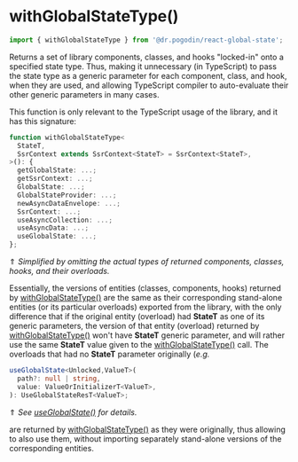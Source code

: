 # withGlobalStateType()
```ts
import { withGlobalStateType } from '@dr.pogodin/react-global-state';
```
Returns a set of library components, classes,
and hooks "locked-in" onto a specified state type. Thus, making it unnecessary
(in TypeScript) to pass the state type as a generic parameter for each component,
class, and hook, when they are used, and allowing TypeScript compiler to
auto-evaluate their other generic parameters in many cases.

This function is only relevant to the TypeScript usage of the library, and it
has this signature:

```ts
function withGlobalStateType<
  StateT,
  SsrContext extends SsrContext<StateT> = SsrContext<StateT>,
>(): {
  getGlobalState: ...;
  getSsrContext: ...;
  GlobalState: ...;
  GlobalStateProvider: ...;
  newAsyncDataEnvelope: ...;
  SsrContext: ...;
  useAsyncCollection: ...;
  useAsyncData: ...;
  useGlobalState: ...;
};
```
&uArr; _Simplified by omitting the actual types of returned components,
classes, hooks, and their overloads._

Essentially, the versions of entities (classes, components, hooks) returned
by [withGlobalStateType()] are the same as their corresponding stand-alone
entities (or its particular overloads) exported from the library, with the only
difference that if the original entity (overload) had **StateT** as one of its
generic parameters, the version of that entity (overload) returned by
[withGlobalStateType()] won't have **StateT** generic parameter, and will rather
use the same **StateT** value given to the [withGlobalStateType()] call.
The overloads that had no **StateT** parameter originally
(_e.g._

```ts
useGlobalState<Unlocked,ValueT>(
  path?: null | string,
  value: ValueOrInitializerT<ValueT>,
): UseGlobalStateResT<ValueT>;
```
&uArr; _See [useGlobalState()] for details._

are returned by [withGlobalStateType()] as they were originally,
thus allowing to also use them, without importing separately stand-alone
versions of the corresponding entities.

[useGlobalState()]: /docs/api/hooks/useglobalstate
[withGlobalStateType()]: #
